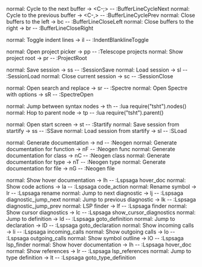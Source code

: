normal: Cycle to the next buffer -> <C-;> -- :BufferLineCycleNext
normal: Cycle to the previous buffer -> <C-,> -- :BufferLineCyclePrev
normal: Close buffers to the left -> <leader>bc -- :BufferLineCloseLeft
normal: Close buffers to the right -> <leader>br -- :BufferLineCloseRight

normal: Toggle indent lines -> <leader>il -- :IndentBlanklineToggle

normal: Open project picker -> <leader>pp -- :Telescope projects
normal: Show project root -> <leader>pr -- :ProjectRoot

normal: Save session -> <leader>ss -- :SessionSave
normal: Load session -> <leader>sl -- :SessionLoad
normal: Close current session -> <leader>sc -- :SessionClose

normal: Open search and replace -> <leader>sr -- :Spectre
normal: Open Spectre with options -> <leader>sR -- :SpectreOpen

normal: Jump between syntax nodes -> <leader>th -- :lua require("tsht").nodes()
normal: Hop to parent node -> <leader>tp -- :lua require("tsht").parent()

normal: Open start screen -> <leader>st -- :Startify
normal: Save session from startify -> <leader>ss -- :SSave
normal: Load session from startify -> <leader>sl -- :SLoad

normal: Generate documentation -> <leader>nd -- :Neogen
normal: Generate documentation for function -> <leader>nF -- :Neogen func
normal: Generate documentation for class -> <leader>nC -- :Neogen class
normal: Generate documentation for type -> <leader>nT -- :Neogen type
normal: Generate documentation for file -> <leader>nG -- :Neogen file

normal: Show hover documentation -> <leader>lh -- :Lspsaga hover_doc
normal: Show code actions -> <leader>la -- :Lspsaga code_action
normal: Rename symbol -> <leader>lr -- :Lspsaga rename
normal: Jump to next diagnostic -> <leader>lj -- :Lspsaga diagnostic_jump_next
normal: Jump to previous diagnostic -> <leader>lk -- :Lspsaga diagnostic_jump_prev
normal: LSP finder -> <leader>lf -- :Lspsaga finder
normal: Show cursor diagnostics -> <leader>lc -- :Lspsaga show_cursor_diagnostics
normal: Jump to definition -> <leader>ld -- :Lspsaga goto_definition
normal: Jump to declaration -> <leader>lD -- :Lspsaga goto_declaration
normal: Show incoming calls -> <leader>li -- :Lspsaga incoming_calls
normal: Show outgoing calls -> <leader>lo -- :Lspsaga outgoing_calls
normal: Show symbol outline -> <leader>lO -- :Lspsaga lsp_finder
normal: Show hover documentation -> <leader>lh -- :Lspsaga hover_doc
normal: Show references -> <leader>lr -- :Lspsaga lsp_references
normal: Jump to type definition -> <leader>lt -- :Lspsaga goto_type_definition
